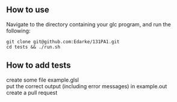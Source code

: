 ## How to use  
Navigate to the directory containing your glc program, and run the following:  

```
git clone git@github.com:Edarke/131PA1.git  
cd tests && ./run.sh  
```

## How to add tests  
create some file example.glsl   
put the correct output (including error messages) in example.out  
create a pull request  

